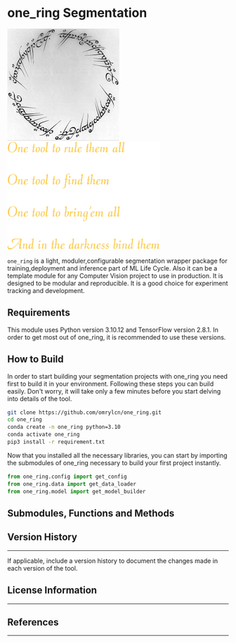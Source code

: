 # one_ring Segmentation


<img title="ring" alt="ring" src="images/ring.png" height=255> <img title="one_ring" alt="one_ring" src="images/one_ring.png" height=245>




```one_ring``` is a light, moduler,configurable segmentation wrapper package for training,deployment and inference part of ML Life Cycle. Also it can be a template module for any Computer Vision project to use in production. It is designed to be modular and reproducible. It is a good choice for experiment tracking and development.

## Requirements
This module uses Python version 3.10.12 and TensorFlow version 2.8.1. In order to get most out of one_ring, it is recommended to use these versions.

## How to Build
In order to start building your segmentation projects with one_ring you need first to build it in your environment. Following these steps you can build easily. Don't worry, it will take only a few minutes before you start delving into details of the tool.

``` bash
git clone https://github.com/omrylcn/one_ring.git
cd one_ring
conda create -n one_ring python=3.10
conda activate one_ring
pip3 install -r requirement.txt
```

Now that you installed all the necessary libraries, you can start by importing the submodules of one_ring necessary to build your first project instantly.

``` python
from one_ring.config import get_config
from one_ring.data import get_data_loader
from one_ring.model import get_model_builder
```

## Submodules, Functions and Methods


## Version History
------------------
 If applicable, include a version history to document the changes made in each version of the tool.

 ## License Information
 ----------------------

 ## References
 -------------
